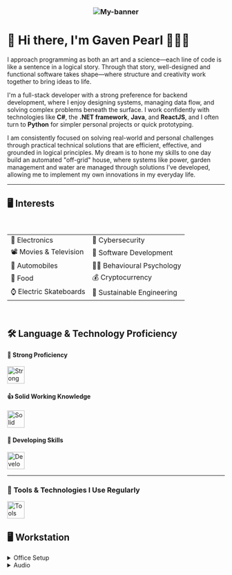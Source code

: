 

<h3 align="center">
    <img src="https://i.imgur.com/wYOC0HL.png" alt="My-banner">
</h3>

# 👋 Hi there, I'm Gaven Pearl 👨🏻‍💻

I approach programming as both an art and a science—each line of code is like a sentence in a logical story.
Through that story, well-designed and functional software takes shape—where structure and creativity work together to bring ideas to life.

I'm a full-stack developer with a strong preference for backend development, where I enjoy designing systems, managing data flow, and solving complex problems beneath the surface. I work confidently with technologies like **C#**, the **.NET framework**, **Java**, and **ReactJS**, and I often turn to **Python** for simpler personal projects or quick prototyping.

I am consistently focused on solving real-world and personal challenges through practical technical solutions that are efficient, effective, and grounded in logical principles. My dream is to hone my skills to one day build an automated "off-grid" house, where systems like power, garden management and water are managed through solutions I’ve developed, allowing me to implement my own innovations in my everyday life.


---




<h2>🖥️ Interests</h2>

<br>

| | |
|:---|:---|
| 🔌 Electronics | 🔐 Cybersecurity |
| 📽️ Movies & Television | 📱 Software Development |
| 🔰 Automobiles | 👨‍🎓 Behavioural Psychology |
| 🍡 Food | 💰 Cryptocurrency |
| ⌚ Electric Skateboards | 🌳 Sustainable Engineering  |

<br>
<h2>🛠️ Language & Technology Proficiency</h2>

#### 💪 Strong Proficiency
<div align="left">
  <img src="https://skillicons.dev/icons?i=react,mysql,java,cs,dotnet" height="40" alt="Strong Proficiency Technologies" />
</div>

#### 👍 Solid Working Knowledge
<div align="left">
  <img src="https://skillicons.dev/icons?i=rust,python,nodejs" height="40" alt="Solid Working Knowledge Technologies" />
</div>

#### 🚧 Developing Skills
<div align="left">
  <img src="https://skillicons.dev/icons?i=js,firebase,azure,flutter" height="40" alt="Developing Skills Technologies" />
</div>

---

### 🧰 **Tools & Technologies I Use Regularly**
<div align="left">
  <img src="https://skillicons.dev/icons?i=mongodb,tailwind,postman,git,eclipse,visualstudio" height="40" alt="Tools and Technologies" />
</div>

## 🖥️ **Workstation**
<details>
  <summary>Office Setup</summary>
  <ul>
    <li>Case: NCASE M1</li>
    <li>CPU: Intel Core i9-9900K</li>
    <li>GPU: Zotac GeForce GTX 1660 SUPER</li>
    <li>Heatsink: Noctua NH-U9S</li>
    <li>Motherboard: ASRock Z390m-ITX</li>
    <li>Memory: G.Skill Trident Z RGB 32 GB (2 x 16 GB) DDR4-3600</li>
    <li>Storage: Samsung 870 Evo 1 TB</li>
    <li>Keyboard: Keychron C2 Wired Standard Keyboard</li>
    <li>Mouse: Logitech MX Vertical</li>
  </ul>
  <a href="https://pcpartpicker.com/list/4cNgfy" target="_blank">Full setup details here</a>
</details>

<details>
  <summary>Audio</summary>
  <ul>
    <li>Speakers: LG - XBOOM 700W</li>
    <li>Headphones: Astros A50 Gen 4</li>
  </ul>
</details>

<br><br>

